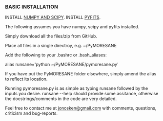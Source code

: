 ### BASIC INSTALLATION

INSTALL [NUMPY AND SCIPY](http://www.scipy.org/install.html). 
INSTALL [PYFITS](http://www.stsci.edu/institute/software_hardware/pyfits/Download).

The following assumes you have numpy, scipy and pyfits installed.

Simply download all the files/zip from GitHub.

Place all files in a single directroy, e.g. ~/PyMORESANE

Add the following to your .bashrc or .bash_aliases:

alias runsane='python ~/PyMORESANE/pymoresane.py'

If you have put the PyMORESANE folder elsewhere, simply amend the alias to reflect its location.

Running pymoresane.py is as simple as typing runsane followed by the inputs you desire. runsane --help should provide some assitance, otherwise the docstrings/comments in the code are very detailed.

Feel free to contact me at jonosken@gmail.com with comments, questions, criticism and bug-reports. 




